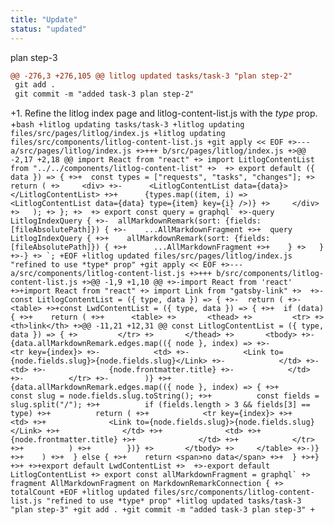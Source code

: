 ```yaml
---
title: "Update"
status: "updated"
---
```

plan step-3
```diff
@@ -276,3 +276,105 @@ litlog updated tasks/task-3 "plan step-2"
 git add .
 git commit -m "added task-3 plan step-2"
 ```
+1. Refine <litlog-link to="/files/src/pages/litlog/index.js">the litlog index page</litlog-link> and <litlog-link to="/files/src/components/litlog-content-list.js">litlog-content-list.js</litlog-link> with the *type* prop.
+```bash
+litlog updating tasks/task-3
+litlog updating files/src/pages/litlog/index.js
+litlog updating files/src/components/litlog-content-list.js
+git apply << EOF
+>--- a/src/pages/litlog/index.js
+>+++ b/src/pages/litlog/index.js
+>@@ -2,17 +2,18 @@ import React from "react"
+> import LitlogContentList from "../../components/litlog-content-list"
+> 
+> export default ({ data }) => {
+>+  const types = ["requests", "tasks", "changes"];
+>   return (
+>     <div>
+>-      <LitlogContentList data={data}></LitlogContentList>
+>+      {types.map((item, i) => <LitlogContentList data={data} type={item} key={i} />)}
+>     </div>
+>   );
+> };
+> 
+> export const query = graphql`
+>-query LitlogIndexQuery {
+>-  allMarkdownRemark(sort: {fields: [fileAbsolutePath]}) {
+>-    ...AllMarkdownFragment
+>+  query LitlogIndexQuery {
+>+    allMarkdownRemark(sort: {fields: [fileAbsolutePath]}) {
+>+      ...AllMarkdownFragment
+>+    }
+>   }
+>-}
+> `;
+EOF
+litlog updated files/src/pages/litlog/index.js "refined to use *type* prop"
+git apply << EOF
+>--- a/src/components/litlog-content-list.js
+>+++ b/src/components/litlog-content-list.js
+>@@ -1,9 +1,10 @@
+>-import React from 'react'
+>+import React from "react"
+> import Link from "gatsby-link"
+> 
+>-const LitlogContentList = ({ type, data }) => {
+>-  return (
+>-    <table>
+>+const LwdContentList = ({ type, data }) => {
+>+  if (data) {
+>+    return (
+>+      <table>
+>       <thead>
+>         <tr>
+>           <th>link</th>
+>@@ -11,21 +12,31 @@ const LitlogContentList = ({ type, data }) => {
+>         </tr>
+>       </thead>
+>       <tbody>
+>-        {data.allMarkdownRemark.edges.map(({ node }, index) =>
+>-          <tr key={index}>
+>-            <td>
+>-            <Link to={node.fields.slug}>{node.fields.slug}</Link>
+>-            </td>
+>-            <td>
+>-              {node.frontmatter.title}
+>-            </td>
+>-          </tr>
+>-        )}
+>+        {data.allMarkdownRemark.edges.map(({ node }, index) => {
+>+          const slug = node.fields.slug.toString();
+>+          const fields = slug.split("/");
+>+          if (fields.length > 3 && fields[3] == type)
+>+          return (
+>+            <tr key={index}>
+>+              <td>
+>+              <Link to={node.fields.slug}>{node.fields.slug}</Link>
+>+              </td>
+>+              <td>
+>+                {node.frontmatter.title}
+>+              </td>
+>+            </tr>
+>+          )
+>+        })}
+>       </tbody>
+>     </table>
+>-)}
+>+    )
+>+  } else {
+>+    return <span>no data</span>
+>+  }
+>+}
+>+
+>+export default LwdContentList
+> 
+>-export default LitlogContentList
+> export const allMarkdownFragment = graphql`
+> fragment AllMarkdownFragment on MarkdownRemarkConnection {
+> 	totalCount
+EOF
+litlog updated files/src/components/litlog-content-list.js "refined to use *type* prop"
+litlog updated tasks/task-3 "plan step-3"
+git add .
+git commit -m "added task-3 plan step-3"
+```
```
